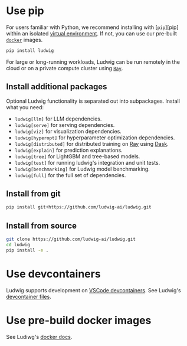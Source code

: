 # Use pip

For users familiar with Python, we recommend installing with [`pip`][pip] within an isolated
[virtual environment](https://docs.python-guide.org/dev/virtualenvs/). If not, you can use our
pre-built [`docker`](https://hub.docker.com/search?q=ludwigai) images.

``` sh
pip install ludwig
```

For large or long-running workloads, Ludwig can be run remotely in the cloud or on a private compute cluster using [`Ray`](/getting_started/ray).

## Install additional packages

Optional Ludwig functionality is separated out into subpackages. Install what you need:

- `ludwig[llm]` for LLM dependencies.
- `ludwig[serve]` for serving dependencies.
- `ludwig[viz]` for visualization dependencies.
- `ludwig[hyperopt]` for hyperparameter optimization dependencies.
- `ludwig[distributed]` for distributed training on [Ray](https://www.ray.io/) using [Dask](https://dask.org/).
- `ludwig[explain]` for prediction explanations.
- `ludwig[tree]` for LightGBM and tree-based models.
- `ludwig[test]` for running ludwig's integration and unit tests.
- `ludwig[benchmarking]` for Ludwig model benchmarking.
- `ludwig[full]` for the full set of dependencies.

## Install from git

```sh
pip install git+https://github.com/ludwig-ai/ludwig.git
```

## Install from source

```sh
git clone https://github.com/ludwig-ai/ludwig.git
cd ludwig
pip install -e .
```

# Use devcontainers

Ludwig supports development on [VSCode devcontainers](https://code.visualstudio.com/docs/devcontainers/containers). See Ludwig's [devcontainer files](https://github.com/ludwig-ai/ludwig/tree/master/.devcontainer).

# Use pre-build docker images

See Ludiwg's [docker docs](/getting_started/docker).
